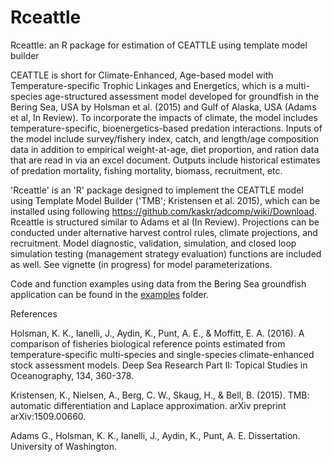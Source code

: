 # Rceattle

Rceattle: an R package for estimation of CEATTLE using template model builder



CEATTLE is short for Climate-Enhanced, Age-based model with Temperature-specific Trophic Linkages and Energetics, which is a multi-species age-structured assessment model developed for groundfish in the Bering Sea, USA by Holsman et al. (2015) and Gulf of Alaska, USA (Adams et al, In Review). To incorporate the impacts of climate, the model includes temperature-specific, bioenergetics-based predation interactions. Inputs of the model include survey/fishery index, catch, and length/age composition data in addition to empirical weight-at-age, diet proportion, and ration data that are read in via an excel document. Outputs include historical estimates of predation mortality, fishing mortality, biomass, recruitment, etc.



'Rceattle' is an 'R' package designed to implement the CEATTLE model using Template Model Builder ('TMB'; Kristensen et al. 2015), which can be installed using following https://github.com/kaskr/adcomp/wiki/Download. Rceattle is structured similar to Adams et al (In Review). Projections can be conducted under alternative harvest control rules, climate projections, and recruitment. Model diagnostic, validation, simulation, and closed loop simulation testing (management strategy evaluation) functions are included as well. See vignette (in progress) for model parameterizations.

Code and function examples using data from the Bering Sea groundfish application can be found in the [examples](https://github.com/grantdadams/Rceattle/tree/master/examples) folder.


References

Holsman, K. K., Ianelli, J., Aydin, K., Punt, A. E., & Moffitt, E. A. (2016). A comparison of fisheries biological reference points estimated from temperature-specific multi-species and single-species climate-enhanced stock assessment models. Deep Sea Research Part II: Topical Studies in Oceanography, 134, 360-378.

Kristensen, K., Nielsen, A., Berg, C. W., Skaug, H., & Bell, B. (2015). TMB: automatic differentiation and Laplace approximation. arXiv preprint arXiv:1509.00660.

Adams G., Holsman, K. K., Ianelli, J., Aydin, K., Punt, A. E. Dissertation. University of Washington.
